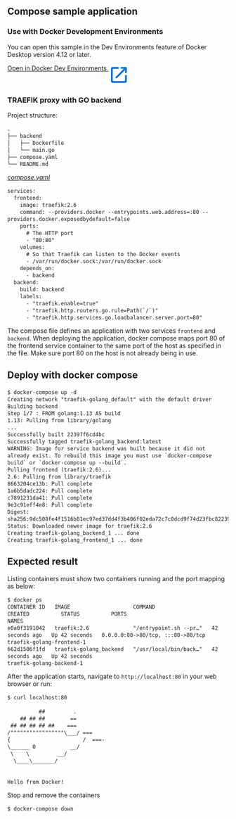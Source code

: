 ## Compose sample application

### Use with Docker Development Environments

You can open this sample in the Dev Environments feature of Docker Desktop version 4.12 or later.

[Open in Docker Dev Environments <img src="../open_in_new.svg" alt="Open in Docker Dev Environments" align="top"/>](https://open.docker.com/dashboard/dev-envs?url=https://github.com/docker/awesome-compose/tree/master/traefik-golang)

### TRAEFIK proxy with GO backend

Project structure:

```
.
├── backend
│   ├── Dockerfile
│   └── main.go
├── compose.yaml
└── README.md
```

[_compose.yaml_](compose.yaml)

```
services:
  frontend:
    image: traefik:2.6
    command: --providers.docker --entrypoints.web.address=:80 --providers.docker.exposedbydefault=false
    ports:
      # The HTTP port
      - "80:80"
    volumes:
      # So that Traefik can listen to the Docker events
      - /var/run/docker.sock:/var/run/docker.sock
    depends_on:
      - backend
  backend:
    build: backend
    labels:
      - "traefik.enable=true"
      - "traefik.http.routers.go.rule=Path(`/`)"
      - "traefik.http.services.go.loadbalancer.server.port=80"

```

The compose file defines an application with two services `frontend` and `backend`.
When deploying the application, docker compose maps port 80 of the frontend service container to the same port of the host as specified in the file.
Make sure port 80 on the host is not already being in use.

## Deploy with docker compose

```
$ docker-compose up -d
Creating network "traefik-golang_default" with the default driver
Building backend
Step 1/7 : FROM golang:1.13 AS build
1.13: Pulling from library/golang
...
Successfully built 22397f6cd4bc
Successfully tagged traefik-golang_backend:latest
WARNING: Image for service backend was built because it did not already exist. To rebuild this image you must use `docker-compose build` or `docker-compose up --build`.
Pulling frontend (traefik:2.6)...
2.6: Pulling from library/traefik
8663204ce13b: Pull complete
1a6b5dadc224: Pull complete
c7891231da41: Pull complete
9e3c91eff4e8: Pull complete
Digest: sha256:9dc508fe4f1516b81ec97ed37dd4f3b406f02eda72c7c0dcd9f74d23fbc82239
Status: Downloaded newer image for traefik:2.6
Creating traefik-golang_backend_1 ... done
Creating traefik-golang_frontend_1 ... done
```

## Expected result

Listing containers must show two containers running and the port mapping as below:

```
$ docker ps
CONTAINER ID   IMAGE                    COMMAND                  CREATED          STATUS          PORTS                               NAMES
e0a0f3191042   traefik:2.6              "/entrypoint.sh --pr…"   42 seconds ago   Up 42 seconds   0.0.0.0:80->80/tcp, :::80->80/tcp   traefik-golang-frontend-1
662d1506f1fd   traefik-golang_backend   "/usr/local/bin/back…"   42 seconds ago   Up 42 seconds                                       traefik-golang-backend-1
```

After the application starts, navigate to `http://localhost:80` in your web browser or run:

```
$ curl localhost:80

          ##         .
    ## ## ##        ==
 ## ## ## ## ##    ===
/"""""""""""""""""\___/ ===
{                       /  ===-
\______ O           __/
 \    \         __/
  \____\_______/


Hello from Docker!
```

Stop and remove the containers

```
$ docker-compose down
```
